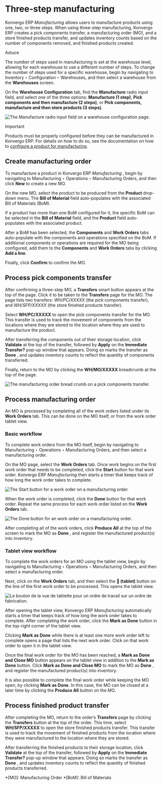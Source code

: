 # Three-step manufacturing

Konvergo ERP _Manufacturing_ allows users to manufacture products using one, two, or
three steps. When using three-step manufacturing, Konvergo ERP creates a pick
components transfer, a manufacturing order (MO), and a store finished products
transfer, and updates inventory counts based on the number of components
removed, and finished products created.

<div class="alert alert-info">
<p class="alert-title">
Astuce</p><p>The number of steps used in manufacturing is set at the warehouse level, allowing for each
warehouse to use a different number of steps. To change the number of steps used for a specific
warehouse, begin by navigating to Inventory ‣ Configuration ‣ Warehouses,
and then select a warehouse from the <b>Warehouses</b> screen.</p>
<p>On the <b>Warehouse Configuration</b> tab, find the <b>Manufacture</b> radio input
field, and select one of the three options: <b>Manufacture (1 step)</b>, <b>Pick
components and then manufacture (2 steps)</b>, or <b>Pick components, manufacture and then
store products (3 steps)</b>.</p>
<img alt="The Manufacture radio input field on a warehouse configuration page." class="align-center" src="../../../../_images/manufacturing-type1.png"/>
</div> <div class="alert alert-warning">
<p class="alert-title">
Important</p><p>Products must be properly configured before they can be manufactured in Konvergo ERP. For details on how
to do so, see the documentation on how to <a href="configure_manufacturing_product#manufacturing-management-configure-manufacturing-product"><span class="std std-ref">configure a product for manufacturing</span></a>.</p>
</div>

## Create manufacturing order

To manufacture a product in Konvergo ERP _Manufacturing_ , begin by navigating to
Manufacturing ‣ Operations ‣ Manufacturing Orders, and then click **New** to
create a new MO.

On the new MO, select the product to be produced from the **Product** drop-
down menu. The **Bill of Material** field auto-populates with the associated
Bill of Materials (BoM).

If a product has more than one BoM configured for it, the specific BoM can be
selected in the **Bill of Material** field, and the **Product** field auto-
populates with the associated product.

After a BoM has been selected, the **Components** and **Work Orders** tabs
auto-populate with the components and operations specified on the BoM. If
additional components or operations are required for the MO being configured,
add them to the **Components** and **Work Orders** tabs by clicking **Add a
line**.

Finally, click **Confirm** to confirm the MO.

## Process pick components transfer

After confirming a three-step MO, a **Transfers** smart button appears at the
top of the page. Click it to be taken to the **Transfers** page for the MO.
The page lists two transfers: _WH/PC/XXXXX_ (the pick components transfer),
and _WH/SFP/XXXXX_ (the store finished products transfer).

Select **WH/PC/XXXXX** to open the pick components transfer for the MO. This
transfer is used to track the movement of components from the locations where
they are stored to the location where they are used to manufacture the
product.

After transferring the components out of their storage location, click
**Validate** at the top of the transfer, followed by **Apply** on the
**Immediate Transfer?** pop-up window that appears. Doing so marks the
transfer as **Done** , and updates inventory counts to reflect the quantity of
components transferred.

Finally, return to the MO by clicking the **WH/MO/XXXXX** breadcrumb at the
top of the page.

![The manufacturing order bread crumb on a pick components
transfer.](../../../../_images/mo-bread-crumb.png)

## Process manufacturing order

An MO is processed by completing all of the work orders listed under its
**Work Orders** tab. This can be done on the MO itself, or from the work order
tablet view.

### Basic workflow

To complete work orders from the MO itself, begin by navigating to
Manufacturing ‣ Operations ‣ Manufacturing Orders, and then select a
manufacturing order.

On the MO page, select the **Work Orders** tab. Once work begins on the first
work order that needs to be completed, click the **Start** button for that
work order. Konvergo ERP _Manufacturing_ then starts a timer that keeps track of how
long the work order takes to complete.

![The Start button for a work order on a manufacturing
order.](../../../../_images/start-button-2.png)

When the work order is completed, click the **Done** button for that work
order. Repeat the same process for each work order listed on the **Work
Orders** tab.

![The Done button for an work order on a manufacturing
order.](../../../../_images/done-button1.png)

After completing all of the work orders, click **Produce All** at the top of
the screen to mark the MO as **Done** , and register the manufactured
product(s) into inventory.

### Tablet view workflow

To complete the work orders for an MO using the tablet view, begin by
navigating to Manufacturing ‣ Operations ‣ Manufacturing Orders, and then
select a manufacturing order.

Next, click on the **Work Orders** tab, and then select the **📱 (tablet)**
button on the line of the first work order to be processed. This opens the
tablet view.

![Le bouton de la vue de tablette pour un ordre de travail sur un ordre de
fabrication.](../../../../_images/tablet-view-button2.png)

After opening the tablet view, Konvergo ERP _Manufacturing_ automatically starts a
timer that keeps track of how long the work order takes to complete. After
completing the work order, click the **Mark as Done** button in the top-right
corner of the tablet view.

Clicking **Mark as Done** while there is at least one more work order left to
complete opens a page that lists the next work order. Click on that work order
to open it in the tablet view.

Once the final work order for the MO has been reached, a **Mark as Done and
Close MO** button appears on the tablet view in addition to the **Mark as
Done** button. Click **Mark as Done and Close MO** to mark the MO as **Done**
, and register the manufactured product(s) into inventory.

It is also possible to complete the final work order while keeping the MO
open, by clicking **Mark as Done**. In this case, the MO can be closed at a
later time by clicking the **Produce All** button on the MO.

## Process finished product transfer

After completing the MO, return to the order’s **Transfers** page by clicking
the **Transfers** button at the top of the order. This time, select
**WH/SFP/XXXXX** to open the store finished products transfer. This transfer
is used to track the movement of finished products from the location where
they were manufactured to the location where they are stored.

After transferring the finished products to their storage location, click
**Validate** at the top of the transfer, followed by **Apply** on the
**Immediate Transfer?** pop-up window that appears. Doing so marks the
transfer as **Done** , and updates inventory counts to reflect the quantity of
finished products transferred.

  *[MO]: Manufacturing Order
  *[BoM]: Bill of Materials

